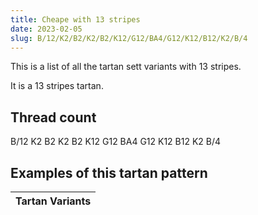 ```yaml
---
title: Cheape with 13 stripes
date: 2023-02-05
slug: B/12/K2/B2/K2/B2/K12/G12/BA4/G12/K12/B12/K2/B/4
---
```

This is a list of all the tartan sett variants with 13 stripes.

It is a 13 stripes tartan.


## Thread count
B/12 K2 B2 K2 B2 K12 G12 BA4 G12 K12 B12 K2 B/4

## Examples of this tartan pattern

| Tartan Variants |
|---------------|
